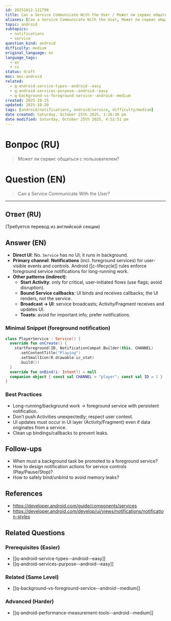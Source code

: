 ```yaml
---
id: 20251012-122790
title: Can a Service Communicate With the User / Может ли сервис общаться с пользователем
aliases: [Can a Service Communicate With the User, Может ли сервис общаться с пользователем]
topic: android
subtopics:
  - notifications
  - service
question_kind: android
difficulty: medium
original_language: en
language_tags:
  - en
  - ru
status: draft
moc: moc-android
related:
  - q-android-service-types--android--easy
  - q-android-services-purpose--android--easy
  - q-background-vs-foreground-service--android--medium
created: 2025-10-15
updated: 2025-10-20
tags: [android/notifications, android/service, difficulty/medium]
date created: Saturday, October 25th 2025, 1:26:30 pm
date modified: Saturday, October 25th 2025, 4:52:51 pm
---
```


# Вопрос (RU)
> Может ли сервис общаться с пользователем?

# Question (EN)
> Can a Service Communicate With the User?

---

## Ответ (RU)

(Требуется перевод из английской секции)

## Answer (EN)

- **Direct UI**: No. `Service` has no UI; it runs in background.
- **Primary channel**: **Notifications** (incl. foreground services) for user-visible events and controls. Android [[c-lifecycle]] rules enforce foreground service notifications for long-running work.
- **Other patterns (indirect)**:
  - **Start Activity**: only for critical, user-initiated flows (use flags; avoid disruption).
  - **Bound Service callbacks**: UI binds and receives callbacks; the UI renders, not the service.
  - **Broadcast → UI**: service broadcasts; Activity/Fragment receives and updates UI.
  - **Toasts**: avoid for important info; prefer notifications.

### Minimal Snippet (foreground notification)
```kotlin
class PlayerService : Service() {
  override fun onCreate() {
    startForeground(ID, NotificationCompat.Builder(this, CHANNEL)
      .setContentTitle("Playing")
      .setSmallIcon(R.drawable.ic_stat)
      .build())
  }
  override fun onBind(i: Intent?) = null
  companion object { const val CHANNEL = "player"; const val ID = 1 }
}
```

### Best Practices
- Long-running/background work → foreground service with persistent notification.
- Don’t push Activities unexpectedly; respect user context.
- UI updates must occur in UI layer (Activity/Fragment) even if data originates from a service.
- Clean up bindings/callbacks to prevent leaks.

## Follow-ups
- When must a background task be promoted to a foreground service?
- How to design notification actions for service controls (Play/Pause/Stop)?
- How to safely bind/unbind to avoid memory leaks?

## References
- https://developer.android.com/guide/components/services
- https://developer.android.com/develop/ui/views/notifications/notification-styles

## Related Questions

### Prerequisites (Easier)
- [[q-android-service-types--android--easy]]
- [[q-android-services-purpose--android--easy]]

### Related (Same Level)
- [[q-background-vs-foreground-service--android--medium]]

### Advanced (Harder)
- [[q-android-performance-measurement-tools--android--medium]]
